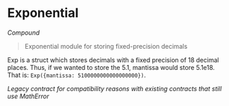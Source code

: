 # Exponential

*Compound*

> Exponential module for storing fixed-precision decimals

Exp is a struct which stores decimals with a fixed precision of 18 decimal places.        Thus, if we wanted to store the 5.1, mantissa would store 5.1e18. That is:        `Exp({mantissa: 5100000000000000000})`.

*Legacy contract for compatibility reasons with existing contracts that still use MathError*



